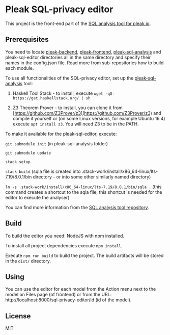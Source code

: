 # Pleak SQL-privacy editor

This project is the front-end part of the [SQL analysis tool for pleak.io](https://github.com/pleak-tools/pleak-sql-analysis).

## Prerequisites

You need to locate [pleak-backend](https://github.com/pleak-tools/pleak-backend), [pleak-frontend](https://github.com/pleak-tools/pleak-frontend), [pleak-sql-analysis](https://github.com/pleak-tools/pleak-sql-analysis) and pleak-sql-editor directories all in the same directory and specify their names in the config.json file.
Read more from sub-repositories how to build each module.

To use all functionalities of the SQL-privacy editor, set up the [pleak-sql-analysis](https://github.com/pleak-tools/pleak-sql-analysis) tool:

1) Haskell Tool Stack - to install, execute `wget -qO- https://get.haskellstack.org/ | sh`

2) Z3 Theorem Prover - to install, you can clone it from [https://github.com/Z3Prover/z3](https://github.com/Z3Prover/z3) and compile it yourself or (on some Linux versions, for example Ubuntu 16.4) execute `apt install z3`. You will need Z3 to be in the PATH.

To make it available for the pleak-sql-editor, execute:

`git submodule init` (in pleak-sql-analysis folder)

`git submodule update`

`stack setup`

`stack build` (sqla file is created into .stack-work/install/x86_64-linux/lts-7.19/8.0.1/bin directory - or into some other similarly named directory)

`ln -s .stack-work/install/x86_64-linux/lts-7.19/8.0.1/bin/sqla .` (this command creates a shortcut to the sqla file, this shortcut is needed for the editor to execute the analyser)

You can find more information from the [SQL analysis tool repository](https://github.com/pleak-tools/pleak-sql-analysis).

## Build

To build the editor you need: NodeJS with npm installed.

To install all project dependencies execute `npm install`.

Execute `npm run build` to build the project. The build artifacts will be stored in the `dist/` directory.

## Using

You can use the editor for each model from the Action menu next to the model on Files page (of frontend) or from the URL: http://localhost:8000/sql-privacy-editor/id (id of the model).

## License

MIT